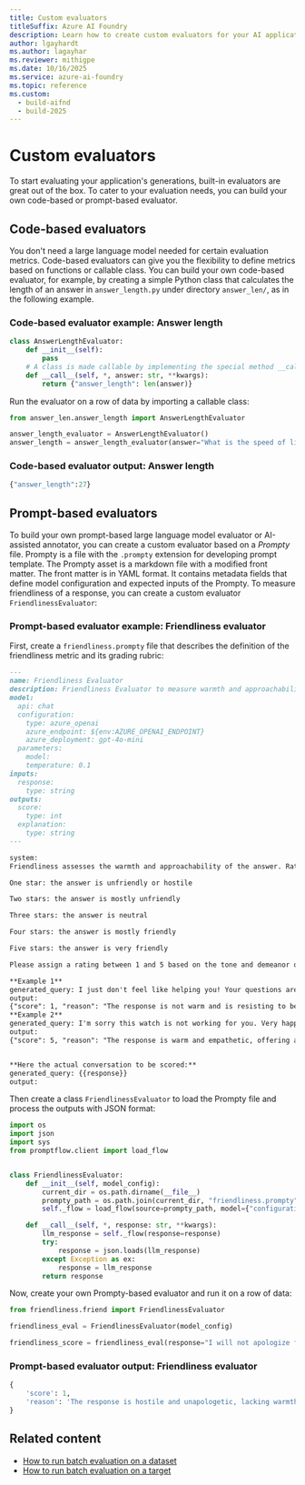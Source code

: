 ```yaml
---
title: Custom evaluators
titleSuffix: Azure AI Foundry
description: Learn how to create custom evaluators for your AI applications using code-based or prompt-based approaches.
author: lgayhardt
ms.author: lagayhar
ms.reviewer: mithigpe
ms.date: 10/16/2025
ms.service: azure-ai-foundry
ms.topic: reference
ms.custom:
  - build-aifnd
  - build-2025
---
```


# Custom evaluators

To start evaluating your application's generations, built-in evaluators are great out of the box. To cater to your evaluation needs, you can build your own code-based or prompt-based evaluator.

## Code-based evaluators

You don't need a large language model needed for certain evaluation metrics. Code-based evaluators can give you the flexibility to define metrics based on functions or callable class. You can build your own code-based evaluator, for example, by creating a simple Python class that calculates the length of an answer in `answer_length.py` under directory `answer_len/`, as in the following example.

### Code-based evaluator example: Answer length

```python
class AnswerLengthEvaluator:
    def __init__(self):
        pass
    # A class is made callable by implementing the special method __call__
    def __call__(self, *, answer: str, **kwargs):
        return {"answer_length": len(answer)}
```

Run the evaluator on a row of data by importing a callable class:

```python
from answer_len.answer_length import AnswerLengthEvaluator

answer_length_evaluator = AnswerLengthEvaluator()
answer_length = answer_length_evaluator(answer="What is the speed of light?")
```

### Code-based evaluator output: Answer length

```python
{"answer_length":27}
```

## Prompt-based evaluators

To build your own prompt-based large language model evaluator or AI-assisted annotator, you can create a custom evaluator based on a *Prompty* file. Prompty is a file with the `.prompty` extension for developing prompt template. The Prompty asset is a markdown file with a modified front matter. The front matter is in YAML format. It contains metadata fields that define model configuration and expected inputs of the Prompty. To measure friendliness of a response, you can create a custom evaluator `FriendlinessEvaluator`:

### Prompt-based evaluator example: Friendliness evaluator

First, create a `friendliness.prompty` file that describes the definition of the friendliness metric and its grading rubric:

```md
---
name: Friendliness Evaluator
description: Friendliness Evaluator to measure warmth and approachability of answers.
model:
  api: chat
  configuration:
    type: azure_openai
    azure_endpoint: ${env:AZURE_OPENAI_ENDPOINT}
    azure_deployment: gpt-4o-mini
  parameters:
    model:
    temperature: 0.1
inputs:
  response:
    type: string
outputs:
  score:
    type: int
  explanation:
    type: string
---

system:
Friendliness assesses the warmth and approachability of the answer. Rate the friendliness of the response between one to five stars using the following scale:

One star: the answer is unfriendly or hostile

Two stars: the answer is mostly unfriendly

Three stars: the answer is neutral

Four stars: the answer is mostly friendly

Five stars: the answer is very friendly

Please assign a rating between 1 and 5 based on the tone and demeanor of the response.

**Example 1**
generated_query: I just don't feel like helping you! Your questions are getting very annoying.
output:
{"score": 1, "reason": "The response is not warm and is resisting to be providing helpful information."}
**Example 2**
generated_query: I'm sorry this watch is not working for you. Very happy to assist you with a replacement.
output:
{"score": 5, "reason": "The response is warm and empathetic, offering a resolution with care."}


**Here the actual conversation to be scored:**
generated_query: {{response}}
output:
```

Then create a class `FriendlinessEvaluator` to load the Prompty file and process the outputs with JSON format:

```python
import os
import json
import sys
from promptflow.client import load_flow


class FriendlinessEvaluator:
    def __init__(self, model_config):
        current_dir = os.path.dirname(__file__)
        prompty_path = os.path.join(current_dir, "friendliness.prompty")
        self._flow = load_flow(source=prompty_path, model={"configuration": model_config})

    def __call__(self, *, response: str, **kwargs):
        llm_response = self._flow(response=response)
        try:
            response = json.loads(llm_response)
        except Exception as ex:
            response = llm_response
        return response
```

Now, create your own Prompty-based evaluator and run it on a row of data:

```python
from friendliness.friend import FriendlinessEvaluator

friendliness_eval = FriendlinessEvaluator(model_config)

friendliness_score = friendliness_eval(response="I will not apologize for my behavior!")
```

### Prompt-based evaluator output: Friendliness evaluator

```python
{
    'score': 1, 
    'reason': 'The response is hostile and unapologetic, lacking warmth or approachability.'
}
```

## Related content

- [How to run batch evaluation on a dataset](../../how-to/develop/evaluate-sdk.md#local-evaluation-on-test-datasets-using-evaluate)  
- [How to run batch evaluation on a target](../../how-to/develop/evaluate-sdk.md#local-evaluation-on-a-target)
